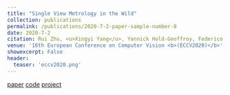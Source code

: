 ```yaml
---
title: "Single View Metrology in the Wild"
collection: publications
permalink: /publications/2020-7-2-paper-sample-number-8
date: 2020-7-2
citation: Rui Zhu, <u>Xingyi Yang</u>, Yannick Hold-Geoffroy, Federico Perazzi, Jonathan Eisenmann, Kalyan Sunkavalli, Manmohan Chandraker
venue: '16th European Conference on Computer Vision <b>(ECCV2020)</b>'
showexcerpt: False
header:
  teaser: 'eccv2020.png'
---
```

[paper](https://arxiv.org/abs/2007.09529) [code](https://github.com/Jerrypiglet/ScaleNet) [project](https://jerrypiglet.github.io/ScaleNet/)